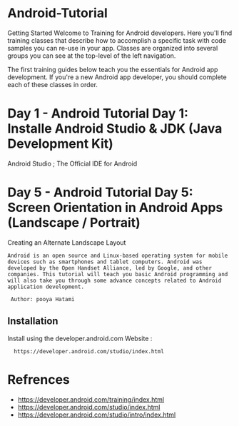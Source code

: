 # Android-Tutorial
Getting Started
Welcome to Training for Android developers. Here you'll find training classes that describe how to accomplish a specific task with code samples you can re-use in your app. Classes are organized into several groups you can see at the top-level of the left navigation.

The first training guides below teach you the essentials for Android app development. If you're a new Android app developer, you should complete each of these classes in order.


# Day 1 - Android Tutorial Day 1: Installe Android Studio & JDK (Java Development Kit)
Android Studio ; The Official IDE for Android

# Day 5 - Android Tutorial Day 5: Screen Orientation in Android Apps (Landscape / Portrait)
Creating an Alternate  Landscape Layout

 	Android is an open source and Linux-based operating system for mobile devices such as smartphones and tablet computers. Android was developed by the Open Handset Alliance, led by Google, and other companies. This tutorial will teach you basic Android programming and will also take you through some advance concepts related to Android application development.
 	
 	 Author: pooya Hatami



## Installation

  Install using the developer.android.com Website :

      https://developer.android.com/studio/index.html
      
# Refrences

 * https://developer.android.com/training/index.html
 * https://developer.android.com/studio/index.html
 * https://developer.android.com/studio/intro/index.html
 
 
